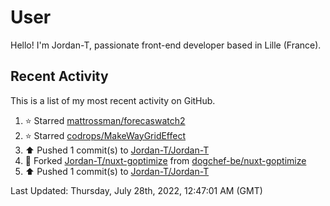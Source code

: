 # User

Hello! I'm Jordan-T, passionate front-end developer based in Lille (France).

## Recent Activity

This is a list of my most recent activity on GitHub.

<!--RECENT_ACTIVITY:start-->
1. ⭐ Starred [mattrossman/forecaswatch2](https://github.com/mattrossman/forecaswatch2)
2. ⭐ Starred [codrops/MakeWayGridEffect](https://github.com/codrops/MakeWayGridEffect)
3. ⬆️ Pushed 1 commit(s) to [Jordan-T/Jordan-T](https://github.com/Jordan-T/Jordan-T)
4. 🔱 Forked [Jordan-T/nuxt-goptimize](https://github.com/Jordan-T/nuxt-goptimize) from [dogchef-be/nuxt-goptimize](https://github.com/dogchef-be/nuxt-goptimize)
5. ⬆️ Pushed 1 commit(s) to [Jordan-T/Jordan-T](https://github.com/Jordan-T/Jordan-T)
<!--RECENT_ACTIVITY:end-->

<!--RECENT_ACTIVITY:last_update-->
Last Updated: Thursday, July 28th, 2022, 12:47:01 AM (GMT)
<!--RECENT_ACTIVITY:last_update_end-->
